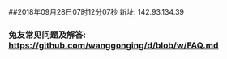 ##2018年09月28日07时12分07秒 新址: 142.93.134.39
### 兔友常见问题及解答: https://github.com/wanggonging/d/blob/w/FAQ.md
